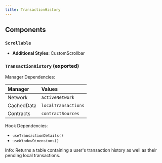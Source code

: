 ```yaml
---
title: TransactionHistory
---
```


## Components

### `Scrollable`

- **Additional Styles**: CustomScrollbar

### `TransactionHistory` (exported)

Manager Dependencies:

| Manager | Values                                                          |
| :--- | :------------------------------------------------------------------- |
| Network | `activeNetwork`
| CachedData | `localTransactions`
| Contracts | `contractSources`

Hook Dependencies:
- `useTransactionDetails()`
- `useWindowDimensions()`

Info: Returns a table containing a user's transaction history as well as their pending local transactions.
